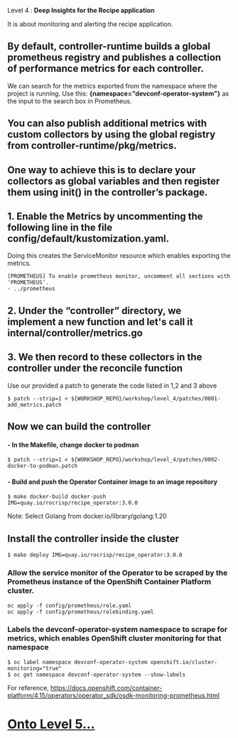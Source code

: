 
Level 4 : **Deep Insights for the Recipe application**

It is about monitoring and alerting the recipe application.

## By default, controller-runtime builds a global prometheus registry and publishes a collection of performance metrics for each controller.
We can search for the metrics exported from the namespace where the project is running. Use this:
 **{namespace="devconf-operator-system"}** as the input to the search box in Prometheus.

## You can also publish additional metrics with custom collectors by using the global registry from controller-runtime/pkg/metrics.

## One way to achieve this is to declare your collectors as global variables and then register them using init() in the controller’s package.

## 1. Enable the Metrics by uncommenting the following line in the file config/default/kustomization.yaml. 
Doing this creates the ServiceMonitor resource which enables exporting the metrics.
```
[PROMETHEUS] To enable prometheus monitor, uncomment all sections with 'PROMETHEUS'.
- ../prometheus
```
## 2. Under the “controller” directory, we implement a new function and let's call it internal/controller/metrics.go

## 3. We then record to these collectors in the controller under the **reconcile** function

Use our provided a patch to generate the code listed in 1,2 and 3 above

```shell
$ patch --strip=1 < ${WORKSHOP_REPO}/workshop/level_4/patches/0001-add_metrics.patch
```

## Now we can build the controller
#### - In the Makefile, change docker to podman

```shell
$ patch --strip=1 < ${WORKSHOP_REPO}/workshop/level_4/patches/0002-docker-to-podman.patch
```

#### - Build and push the Operator Container image to an image repository

```shell
$ make docker-build docker-push IMG=quay.io/rocrisp/recipe_operator:3.0.0
```
Note: Select Golang from docker.io/library/golang:1.20

## Install the controller inside the cluster

```shell
$ make deploy IMG=quay.io/rocrisp/recipe_operator:3.0.0
```

### Allow the service monitor of the Operator to be scraped by the Prometheus instance of the OpenShift Container Platform cluster.

```shell
oc apply -f config/prometheus/role.yaml
oc apply -f config/prometheus/rolebinding.yaml
```

### Labels the devconf-operator-system namespace to scrape for metrics, which enables OpenShift cluster monitoring for that namespace

```shell
$ oc label namespace devconf-operator-system openshift.io/cluster-monitoring="true"
$ oc get namespace devconf-operator-system --show-labels
```

For reference, https://docs.openshift.com/container-platform/4.15/operators/operator_sdk/osdk-monitoring-prometheus.html

# [Onto Level 5...](../level_5/)